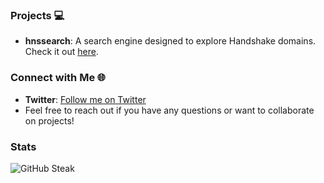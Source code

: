 ### Projects 💻
- **hnssearch**: A search engine designed to explore Handshake domains. Check it out [here](https://hnssearch.io/).

### Connect with Me 🌐
- **Twitter**: [Follow me on Twitter](https://twitter.com/andir16)
- Feel free to reach out if you have any questions or want to collaborate on projects!

### Stats
![GitHub Steak](https://streak-stats.demolab.com/?user=andir16&date_format=M%20j%5B%2C%20Y%5D&mode=weekly)
